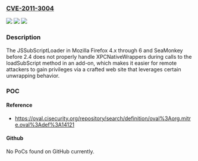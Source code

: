 ### [CVE-2011-3004](https://cve.mitre.org/cgi-bin/cvename.cgi?name=CVE-2011-3004)
![](https://img.shields.io/static/v1?label=Product&message=n%2Fa&color=blue)
![](https://img.shields.io/static/v1?label=Version&message=n%2Fa&color=blue)
![](https://img.shields.io/static/v1?label=Vulnerability&message=n%2Fa&color=brighgreen)

### Description

The JSSubScriptLoader in Mozilla Firefox 4.x through 6 and SeaMonkey before 2.4 does not properly handle XPCNativeWrappers during calls to the loadSubScript method in an add-on, which makes it easier for remote attackers to gain privileges via a crafted web site that leverages certain unwrapping behavior.

### POC

#### Reference
- https://oval.cisecurity.org/repository/search/definition/oval%3Aorg.mitre.oval%3Adef%3A14121

#### Github
No PoCs found on GitHub currently.

